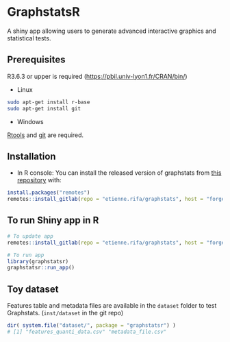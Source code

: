 
<!-- README.md is generated from README.Rmd. Please edit that file -->

# GraphstatsR

<!-- badges: start -->
<!-- [![Lifecycle: experimental](https://img.shields.io/badge/lifecycle-experimental-orange.svg)](https://lifecycle.r-lib.org/articles/stages.html#experimental) -->
<!-- badges: end -->

A shiny app allowing users to generate advanced interactive graphics and statistical tests. 


## Prerequisites


R3.6.3 or upper is required (https://pbil.univ-lyon1.fr/CRAN/bin/)


* Linux

```bash
sudo apt-get install r-base
sudo apt-get install git
```

* Windows

[Rtools](https://cran.r-project.org/bin/windows/Rtools/) and [git](https://git-scm.com/download/win) are required.


## Installation

* In R console: 
You can install the released version of graphstats from [this
repository](https://forgemia.inra.fr/etienne.rifa/graphstats) with:

``` r
install.packages("remotes")
remotes::install_gitlab(repo = "etienne.rifa/graphstats", host = "forgemia.inra.fr")
```

## To run Shiny app in R

``` r
# To update app 
remotes::install_gitlab(repo = "etienne.rifa/graphstats", host = "forgemia.inra.fr")

# To run app
library(graphstatsr)
graphstatsr::run_app()
```

## Toy dataset

Features table and metadata files are available in the `dataset` folder to test Graphstats. (`inst/dataset` in the git repo)

```r
dir( system.file("dataset/", package = "graphstatsr") )
# [1] "features_quanti_data.csv" "metadata_file.csv"

```

